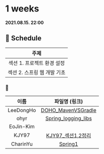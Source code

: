 # 1 weeks 
**2021.08.15. 22:00**

## :calendar: Schedule
|주제|
|:--:|
|섹션 1. 프로젝트 환경 설정|
|섹션 2. 스프링 웹 개발 기초|

### :speech_balloon:
|이름|파일명 (링크)|
|:--:|:--:|
|LeeDongHo|[DOHO_MavenVSGradle](/DOHO_MavenVSGradle.pdf)|
|ohyr|[Spring_logging_libs](https://thread-candytuft-868.notion.site/1-2021-08-15-3c3a3ca7fd64476e887b677511d248e8)|
|EoJin-Kim||
|KJY97|[KJY97_섹션1,2정리](https://github.com/DAEJEON-6/Spring-study/blob/main/1weeks/KJY97_%EC%84%B9%EC%85%981%2C2%EC%A0%95%EB%A6%AC.md)|
|CharinYu|[Spring1](/chaerin_210815_spring.pdf)|
